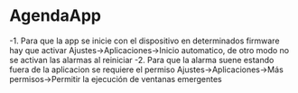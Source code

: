 # AgendaApp

-1. Para que la app se inicie con el dispositivo en determinados firmware hay que activar Ajustes->Aplicaciones->Inicio automatico,
 de otro modo no se activan las alarmas al reiniciar
-2. Para que la alarma suene estando fuera de la aplicacion se requiere el permiso Ajustes->Aplicaciones->Más permisos->Permitir la ejecución de ventanas emergentes